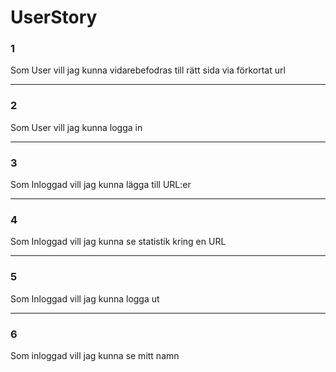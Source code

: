 # UserStory

### 1
Som User vill jag kunna vidarebefodras till rätt sida via förkortat url 
____

### 2
Som User vill jag kunna logga in
___

### 3 
Som Inloggad vill jag kunna lägga till URL:er
___

### 4
Som Inloggad vill jag kunna se statistik kring en URL

___
### 5 
Som Inloggad vill jag kunna logga ut
____
### 6
Som inloggad vill jag kunna se mitt namn

